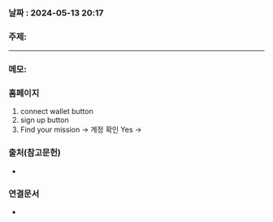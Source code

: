 
### 날짜 : 2024-05-13 20:17

### 주제: 

---
### 메모: 
### 홈페이지
1. connect wallet button
2. sign up button
3. Find your mission $\rightarrow$ 계정 확인 
   Yes $\rightarrow$ 
### 출처(참고문헌)
-

### 연결문서
-